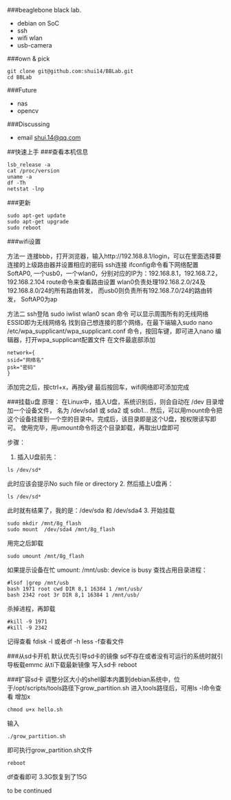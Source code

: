 ###beaglebone black lab. 

 * debian on SoC
 * ssh
 * wifi wlan
 * usb-camera

###own & pick
```
git clone git@github.com:shui14/BBLab.git
cd BBLab
```

###Future
* nas
* opencv

###Discussing
* email <shui.14@qq.com>

##快速上手
###查看本机信息
```
lsb_release -a
cat /proc/version
uname -a
df -Th
netstat -lnp
```

###更新
```
sudo apt-get update
sudo apt-get upgrade
sudo reboot
```

###wifi设置

方法一
连接bbb，打开浏览器，输入http://192.168.8.1/login，可以在里面选择要连接的上级路由器并设置相应的密码
ssh连接
ifconfig命令看下网络配置
SoftAP0, 一个usb0，一个wlan0，分别对应的IP为：192.168.8.1，192.168.7.2，192.168.2.104
route命令来查看路由设置
wlan0负责处理192.168.2.0/24及192.168.8.0/24的所有路由转发，
而usb0则负责所有192.168.7.0/24的路由转发，
SoftAP0为ap

方法二
ssh登陆
sudo iwlist wlan0 scan 命令  可以显示周围所有的无线网络  ESSID即为无线网络名
找到自己想连接的那个网络，在最下端输入sudo nano /etc/wpa_supplicant/wpa_supplicant.conf 命令，按回车键，即可进入nano 编辑器，打开wpa_supplicant配置文件
在文件最底部添加
```
network={
ssid="网络名"
psk="密码"
}
```
添加完之后，按ctrl+x，再按y键 最后按回车，wifi网络即可添加完成

###挂载u盘
原理：
在Linux中，插入U盘，系统识别后，则会自动在 /dev 目录增加一个设备文件，  名为 /dev/sda1 或 sda2 或 sdb1...
然后，可以用mount命令把这个设备挂接到一个空的目录中。完成后，该目录即是这个U盘，按权限读写即可。
使用完毕，用umount命令将这个目录卸载，再取出U盘即可

步骤：
1. 插入U盘前先：
```
ls /dev/sd*
```
此时应该会提示No such file or directory
2. 然后插上U盘再：
```
ls /dev/sd*
```
此时就有结果了，我的是：/dev/sda 和 /dev/sda4
3. 开始挂载
```
sudo mkdir /mnt/8g_flash
sudo mount  /dev/sda4 /mnt/8g_flash
```
用完之后卸载
```
sudo umount /mnt/8g_flash
```

如果提示设备在忙
umount: /mnt/usb: device is busy
查找占用目录进程：
```
#lsof |grep /mnt/usb
bash 1971 root cwd DIR 8,1 16384 1 /mnt/usb/
bash 2342 root 3r DIR 8,1 16384 1 /mnt/usb/
```
杀掉进程，再卸载
```
#kill -9 1971
#kill -9 2342
```
记得查看 fdisk -l  或者df -h   less -f查看文件


###从sd卡开机
默认优先引导sd卡的镜像 sd不存在或者没有可运行的系统时就引导板载emmc
从ti下载最新镜像 写入sd卡 reboot

###扩容sd卡
调整分区大小的shell脚本内置到debian系统中，位于/opt/scripts/tools路径下grow_partition.sh
进入tools路径后，可用ls -l命令查看
增加x 
```
chmod u+x hello.sh
```
输入
```
./grow_partition.sh
```
即可执行grow_partition.sh文件
```
reboot 
```
df查看即可 3.3G恢复到了15G



to be continued




